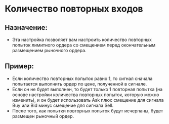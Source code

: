 # **Количество повторных входов**

## Назначение: 

- Эта настройка позволяет вам настроить количество повторных попыток лимитного ордера со смещением перед окончательным размещением рыночного ордера.

## Пример:

- Если количество повторных попыток равно 1, то сигнал сначала попытается выполнить ордер по цене, полученной в сигнале. 
- Если он не будет выполнен, то будет только 1 повторная попытка (на основе настройки количества повторных попыток, которую можно изменить), и он будет использовать Ask плюс смещение для сигнала Buy или Bid минус смещение для сигнала Sell. 
- После того, как попытки повторных попыток будут исчерпаны, будет размещен рыночный ордер.
